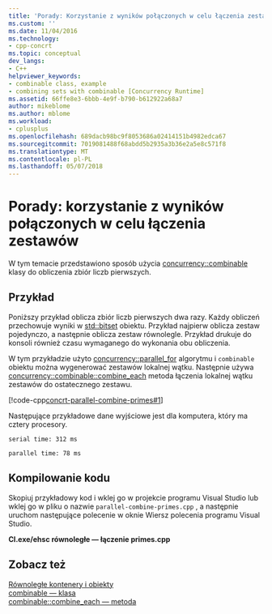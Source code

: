 ```yaml
---
title: 'Porady: Korzystanie z wyników połączonych w celu łączenia zestawów | Dokumentacja firmy Microsoft'
ms.custom: ''
ms.date: 11/04/2016
ms.technology:
- cpp-concrt
ms.topic: conceptual
dev_langs:
- C++
helpviewer_keywords:
- combinable class, example
- combining sets with combinable [Concurrency Runtime]
ms.assetid: 66ffe8e3-6bbb-4e9f-b790-b612922a68a7
author: mikeblome
ms.author: mblome
ms.workload:
- cplusplus
ms.openlocfilehash: 689dacb98bc9f8053686a02414151b4982edca67
ms.sourcegitcommit: 7019081488f68abdd5b2935a3b36e2a5e8c571f8
ms.translationtype: MT
ms.contentlocale: pl-PL
ms.lasthandoff: 05/07/2018
---
```

# <a name="how-to-use-combinable-to-combine-sets"></a>Porady: korzystanie z wyników połączonych w celu łączenia zestawów
W tym temacie przedstawiono sposób użycia [concurrency::combinable](../../parallel/concrt/reference/combinable-class.md) klasy do obliczenia zbiór liczb pierwszych.  
  
## <a name="example"></a>Przykład  
 Poniższy przykład oblicza zbiór liczb pierwszych dwa razy. Każdy obliczeń przechowuje wyniki w [std::bitset](../../standard-library/bitset-class.md) obiektu. Przykład najpierw oblicza zestaw pojedynczo, a następnie oblicza zestaw równolegle. Przykład drukuje do konsoli również czasu wymaganego do wykonania obu obliczenia.  
  
 W tym przykładzie użyto [concurrency::parallel_for](reference/concurrency-namespace-functions.md#parallel_for) algorytmu i `combinable` obiektu można wygenerować zestawów lokalnej wątku. Następnie używa [concurrency::combinable::combine_each](reference/combinable-class.md#combine_each) metoda łączenia lokalnej wątku zestawów do ostatecznego zestawu.  

  
 [!code-cpp[concrt-parallel-combine-primes#1](../../parallel/concrt/codesnippet/cpp/how-to-use-combinable-to-combine-sets_1.cpp)]  
  
 Następujące przykładowe dane wyjściowe jest dla komputera, który ma cztery procesory.  
  
```Output  
serial time: 312 ms  
 
parallel time: 78 ms  
```  
  
## <a name="compiling-the-code"></a>Kompilowanie kodu  
 Skopiuj przykładowy kod i wklej go w projekcie programu Visual Studio lub wklej go w pliku o nazwie `parallel-combine-primes.cpp` , a następnie uruchom następujące polecenie w oknie Wiersz polecenia programu Visual Studio.  
  
 **Cl.exe/ehsc równoległe — łączenie primes.cpp**  
  
## <a name="see-also"></a>Zobacz też  
 [Równoległe kontenery i obiekty](../../parallel/concrt/parallel-containers-and-objects.md)   
 [combinable — klasa](../../parallel/concrt/reference/combinable-class.md)   
 [combinable::combine_each — metoda](reference/combinable-class.md#combine_each)


